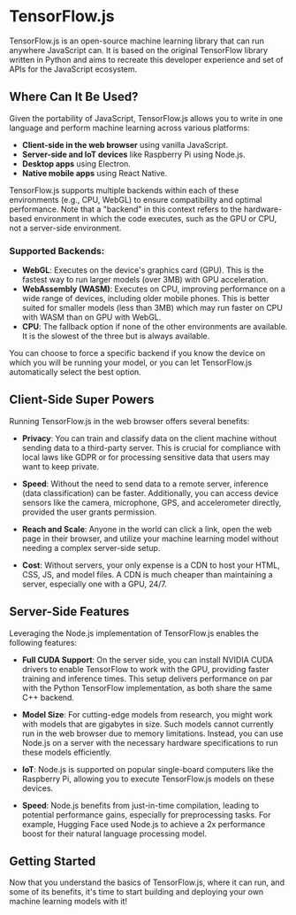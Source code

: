 # TensorFlow.js

TensorFlow.js is an open-source machine learning library that can run anywhere JavaScript can. It is based on the original TensorFlow library written in Python and aims to recreate this developer experience and set of APIs for the JavaScript ecosystem.

## Where Can It Be Used?

Given the portability of JavaScript, TensorFlow.js allows you to write in one language and perform machine learning across various platforms:

- **Client-side in the web browser** using vanilla JavaScript.
- **Server-side and IoT devices** like Raspberry Pi using Node.js.
- **Desktop apps** using Electron.
- **Native mobile apps** using React Native.

TensorFlow.js supports multiple backends within each of these environments (e.g., CPU, WebGL) to ensure compatibility and optimal performance. Note that a "backend" in this context refers to the hardware-based environment in which the code executes, such as the GPU or CPU, not a server-side environment.

### Supported Backends:

- **WebGL**: Executes on the device's graphics card (GPU). This is the fastest way to run larger models (over 3MB) with GPU acceleration.
- **WebAssembly (WASM)**: Executes on CPU, improving performance on a wide range of devices, including older mobile phones. This is better suited for smaller models (less than 3MB) which may run faster on CPU with WASM than on GPU with WebGL.
- **CPU**: The fallback option if none of the other environments are available. It is the slowest of the three but is always available.

You can choose to force a specific backend if you know the device on which you will be running your model, or you can let TensorFlow.js automatically select the best option.

## Client-Side Super Powers

Running TensorFlow.js in the web browser offers several benefits:

- **Privacy**: You can train and classify data on the client machine without sending data to a third-party server. This is crucial for compliance with local laws like GDPR or for processing sensitive data that users may want to keep private.

- **Speed**: Without the need to send data to a remote server, inference (data classification) can be faster. Additionally, you can access device sensors like the camera, microphone, GPS, and accelerometer directly, provided the user grants permission.

- **Reach and Scale**: Anyone in the world can click a link, open the web page in their browser, and utilize your machine learning model without needing a complex server-side setup.

- **Cost**: Without servers, your only expense is a CDN to host your HTML, CSS, JS, and model files. A CDN is much cheaper than maintaining a server, especially one with a GPU, 24/7.

## Server-Side Features

Leveraging the Node.js implementation of TensorFlow.js enables the following features:

- **Full CUDA Support**: On the server side, you can install NVIDIA CUDA drivers to enable TensorFlow to work with the GPU, providing faster training and inference times. This setup delivers performance on par with the Python TensorFlow implementation, as both share the same C++ backend.

- **Model Size**: For cutting-edge models from research, you might work with models that are gigabytes in size. Such models cannot currently run in the web browser due to memory limitations. Instead, you can use Node.js on a server with the necessary hardware specifications to run these models efficiently.

- **IoT**: Node.js is supported on popular single-board computers like the Raspberry Pi, allowing you to execute TensorFlow.js models on these devices.

- **Speed**: Node.js benefits from just-in-time compilation, leading to potential performance gains, especially for preprocessing tasks. For example, Hugging Face used Node.js to achieve a 2x performance boost for their natural language processing model.

## Getting Started

Now that you understand the basics of TensorFlow.js, where it can run, and some of its benefits, it's time to start building and deploying your own machine learning models with it!
